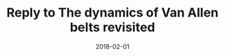 ---
title: "Reply to The dynamics of Van Allen belts revisited"
collection: publications
permalink: /publication/2018-02-01-Mann
excerpt: ' '
date: 2018-02-01
venue: 'Nature Physics'
paperurl: 'https://doi.org/10.1038/nphys4351'
citation: 'Mann, I. R., Ozeke, L. G., Morley, S. K., Murphy, K. R., Claudepierre, S. G., Turner, D. L., et al. (2018). Reply to The dynamics of Van Allen belts revisited. Nature Physics, 14(2).'
---